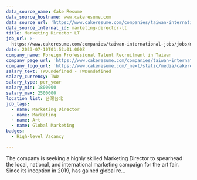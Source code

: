 ```yaml
---
data_source_name: Cake Resume
data_source_hostname: www.cakeresume.com
data_source_url: 'https://www.cakeresume.com/companies/taiwan-international-jobs/jobs'
data_source_internal_id: marketing-director-lt
title: Marketing Director LT
job_url: >-
  https://www.cakeresume.com/companies/taiwan-international-jobs/jobs/marketing-director-lt
date: 2023-07-10T01:52:01.000Z
company_name: Foreign Professional Talent Recruitment in Taiwan
company_page_url: 'https://www.cakeresume.com/companies/taiwan-international-jobs'
company_logo_url: 'https://www.cakeresume.com/_next/static/media/cakeresume.e1c03867.svg'
salary_text: TWDundefined - TWDundefined
salary_currency: TWD
salary_type: per_year
salary_min: 1800000
salary_max: 2500000
location_list: 台灣台北
job_tags:
  - name: Marketing Director
  - name: Marketing
  - name: Art
  - name: Global Marketing
badges:
  - High-level Vacancy

---
```


The company is seeking a highly skilled Marketing Director to spearhead the local, national, and international marketing campaign for the art fair. Since its inception in 2019, has gained global re...
